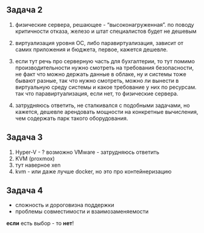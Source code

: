 ## Задача 2

1. физические сервера, решающее - “высоконагруженная”. по поводу критичности отказа, железо и штат специалистов будет не дешевым

2. виртуализация уровня ОС, либо паравиртуализация, зависит от самих приложения и бюджета, первое, кажется дешевле.

3. если тут речь про серверную часть для бухгалтерии, то тут помимо производительности нужно смотреть на требования безопасности, не факт что можно держать данные в облаке, ну и системы тоже бывают разные, так что нужно смотреть, можно ли вынести в виртуальную среду системы и какое требование у них по ресурсам. так что паравиртуализация, если нет, то физические сервера.

4. затрудняюсь ответить, не сталкивался с подобными задачами, но кажется, дешевле арендовать мощности на конкретные вычисления, чем содержать парк такого оборудования. 



## Задача 3

1. Hyper-V - ? возможно VMware - затрудняюсь ответить
2. KVM (proxmox)
3. тут наверное xen
4. kvm - или даже лучше docker, но это про контейнеризацию 


## Задача 4

- сложность и дороговизна поддержки
- проблемы совместимости и взаимозаменяемости

**если** есть выбор - то **нет**!
